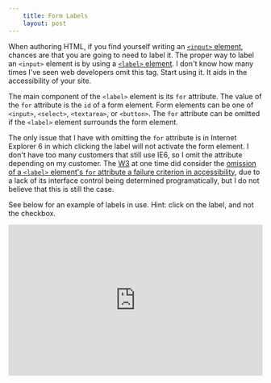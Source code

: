 ```yaml
---
    title: Form Labels
    layout: post
---
```


When authoring HTML, if you find yourself writing an [`<input>` element][1],
chances are that you are going to need to label it.  The proper way to label an
`<input>` element is by using a [`<label>` element][2].  I don't know how many
times I've seen web developers omit this tag.  Start using it.  It aids in the
accessibility of your site.

The main component of the `<label>` element is its `for` attribute.  The value of
the `for` attribute is the `id` of a form element. Form elements can be one of
`<input>`, `<select>`, `<textarea>`, or `<button>`.  The `for` attribute can be
omitted if the `<label>` element surrounds the form element.

The only issue that I have with omitting the `for` attribute is in Internet
Explorer 6 in which clicking the label will not activate the form element.  I
don't have too many customers that still use IE6, so I omit the attribute
depending on my customer.  The [W3][3] at one time did consider the [omission of
a `<label>` element's `for` attribute a failure criterion in accessibility][4],
due to a lack of its interface control being determined programatically, but I
do not believe that this is still the case.

See below for an example of labels in use. Hint: click on the label, and not the
checkbox.

<iframe style="width: 100%; height: 300px" src="http://jsfiddle.net/kaleb/YvPHN/embedded/result%2Chtml%2Cjs/" allowfullscreen="allowfullscreen" frameborder="0"></iframe>

 [1]: http://dev.w3.org/html5/markup/input.html
 [2]: http://dev.w3.org/html5/markup/label.html
 [3]: http://www.w3.org/ "World Wide Web Consortium"
 [4]: http://www.w3.org/TR/WCAG20-TECHS/F68.html#F68-failex2